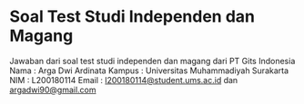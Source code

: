 # Soal Test Studi Independen dan Magang
Jawaban dari soal test studi independen dan magang dari PT Gits Indonesia
Nama : Arga Dwi Ardinata
Kampus : Universitas Muhammadiyah Surakarta
NIM : L200180114
Email : l200180114@student.ums.ac.id dan argadwi90@gmail.com
